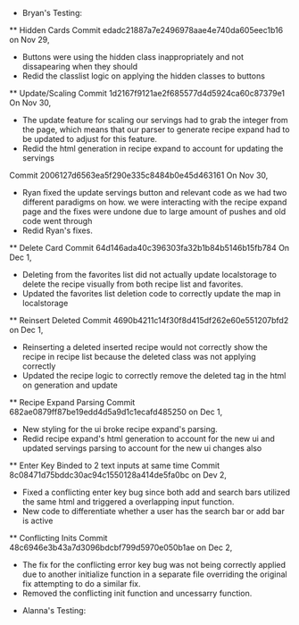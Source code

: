 * Bryan's Testing:

** Hidden Cards
Commit edadc21887a7e2496978aae4e740da605eec1b16 on Nov 29,
- Buttons were using the hidden class inappropriately and not dissapearing when they should
- Redid the classlist logic on applying the hidden classes to buttons

** Update/Scaling
Commit 1d2167f9121ae2f685577d4d5924ca60c87379e1 On Nov 30,
- The update feature for scaling our servings had to grab the integer from the page, which means
  that our parser to generate recipe expand had to be updated to adjust for this feature.
- Redid the html generation in recipe expand to account for updating the servings

Commit 2006127d6563ea5f290e335c8484b0e45d463161 On Nov 30,
- Ryan fixed the update servings button and relevant code as we had two different paradigms on how.
  we were interacting with the recipe expand page and the fixes were undone due to large amount
  of pushes and old code went through
- Redid Ryan's fixes.

** Delete Card
Commit 64d146ada40c396303fa32b1b84b5146b15fb784 On Dec 1,
- Deleting from the favorites list did not actually update localstorage to delete the recipe visually
  from both recipe list and favorites.
- Updated the favorites list deletion code to correctly update the map in localstorage

** Reinsert Deleted
Commit 4690b4211c14f30f8d415df262e60e551207bfd2 on Dec 1,
- Reinserting a deleted inserted recipe would not correctly show the recipe in recipe list because the
  deleted class was not applying correctly
- Updated the recipe logic to correctly remove the deleted tag in the html on generation and update

** Recipe Expand Parsing
Commit 682ae0879ff87be19edd4d5a9d1c1ecafd485250 on Dec 1,
- New styling for the ui broke recipe expand's parsing.
- Redid recipe expand's html generation to account for the new ui and updated servings parsing
  to account for the new ui changes also

** Enter Key Binded to 2 text inputs at same time
Commit 8c08471d75bddc30ac94c1550128a414de5fa0bc on Dev 2,
- Fixed a conflicting enter key bug since both add and search bars utilized the same html
  and triggered a overlapping input function.
- New code to differentiate whether a user has the search bar or add bar is active

** Conflicting Inits
Commit 48c6946e3b43a7d3096bdcbf799d5970e050b1ae on Dec 2,
- The fix for the conflicting error key bug was not being correctly applied due to another initialize function
  in a separate file overriding the original fix attempting to do a similar fix.
- Removed the conflicting init function and uncessarry function.

* Alanna's Testing:


